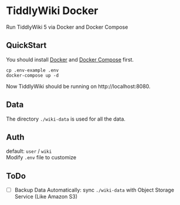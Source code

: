 # TiddlyWiki Docker
Run TiddlyWiki 5 via Docker and Docker Compose

## QuickStart
You should install [Docker](https://www.docker.com/) and [Docker Compose](https://docs.docker.com/compose/) first.

```shell
cp .env-example .env
docker-compose up -d
```

Now TiddlyWiki should be running on http://localhost:8080.

## Data
The directory `./wiki-data` is used for all the data.

## Auth
default: `user` / `wiki`  
Modify `.env` file to customize

## ToDo
- [ ] Backup Data Automatically: sync `./wiki-data` with Object Storage Service (Like Amazon S3)
